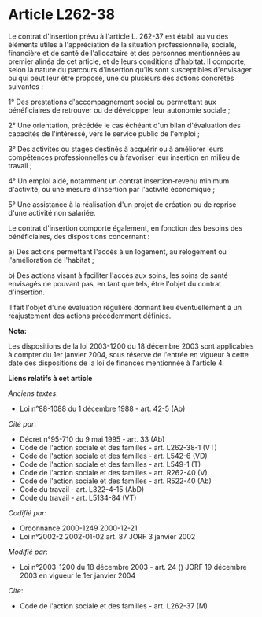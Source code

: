 # Article L262-38

Le contrat d'insertion prévu à l'article L. 262-37 est établi au vu des éléments utiles à l'appréciation de la situation
professionnelle, sociale, financière et de santé de l'allocataire et des personnes mentionnées au premier alinéa de cet
article, et de leurs conditions d'habitat. Il comporte, selon la nature du parcours d'insertion qu'ils sont susceptibles
d'envisager ou qui peut leur être proposé, une ou plusieurs des actions concrètes suivantes :

1° Des prestations d'accompagnement social ou permettant aux bénéficiaires de retrouver ou de développer leur autonomie
sociale ;

2° Une orientation, précédée le cas échéant d'un bilan d'évaluation des capacités de l'intéressé, vers le service public de
l'emploi ;

3° Des activités ou stages destinés à acquérir ou à améliorer leurs compétences professionnelles ou à favoriser leur
insertion en milieu de travail ;

4° Un emploi aidé, notamment un contrat insertion-revenu minimum d'activité, ou une mesure d'insertion par l'activité
économique ;

5° Une assistance à la réalisation d'un projet de création ou de reprise d'une activité non salariée.

Le contrat d'insertion comporte également, en fonction des besoins des bénéficiaires, des dispositions concernant :

a) Des actions permettant l'accès à un logement, au relogement ou l'amélioration de l'habitat ;

b) Des actions visant à faciliter l'accès aux soins, les soins de santé envisagés ne pouvant pas, en tant que tels, être
l'objet du contrat d'insertion.

Il fait l'objet d'une évaluation régulière donnant lieu éventuellement à un réajustement des actions précédemment définies.

**Nota:**

Les dispositions de la loi 2003-1200 du 18 décembre 2003 sont applicables à compter du 1er janvier 2004, sous réserve de
l'entrée en vigueur à cette date des dispositions de la loi de finances mentionnée à l'article 4.

**Liens relatifs à cet article**

_Anciens textes_:

  - Loi n°88-1088 du 1 décembre 1988 - art. 42-5 (Ab)

_Cité par_:

  - Décret n°95-710 du 9 mai 1995 - art. 33 (Ab)
  - Code de l'action sociale et des familles - art. L262-38-1 (VT)
  - Code de l'action sociale et des familles - art. L542-6 (VD)
  - Code de l'action sociale et des familles - art. L549-1 (T)
  - Code de l'action sociale et des familles - art. R262-40 (V)
  - Code de l'action sociale et des familles - art. R522-40 (Ab)
  - Code du travail - art. L322-4-15 (AbD)
  - Code du travail - art. L5134-84 (VT)

_Codifié par_:

  - Ordonnance 2000-1249 2000-12-21
  - Loi n°2002-2 2002-01-02 art. 87 JORF 3 janvier 2002

_Modifié par_:

  - Loi n°2003-1200 du 18 décembre 2003 - art. 24 () JORF 19 décembre 2003 en vigueur le 1er janvier 2004

_Cite_:

  - Code de l'action sociale et des familles - art. L262-37 (M)
